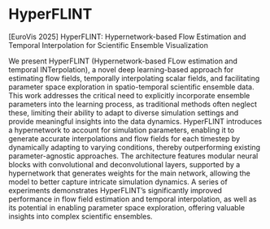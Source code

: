 # HyperFLINT
[EuroVis 2025] HyperFLINT: Hypernetwork-based Flow Estimation and Temporal Interpolation for Scientific Ensemble Visualization

We present HyperFLINT (Hypernetwork-based FLow estimation and temporal INTerpolation), a novel deep learning-based
approach for estimating flow fields, temporally interpolating scalar fields, and facilitating parameter space exploration in
spatio-temporal scientific ensemble data. This work addresses the critical need to explicitly incorporate ensemble parameters
into the learning process, as traditional methods often neglect these, limiting their ability to adapt to diverse simulation settings
and provide meaningful insights into the data dynamics. HyperFLINT introduces a hypernetwork to account for simulation
parameters, enabling it to generate accurate interpolations and flow fields for each timestep by dynamically adapting to varying
conditions, thereby outperforming existing parameter-agnostic approaches. The architecture features modular neural blocks with
convolutional and deconvolutional layers, supported by a hypernetwork that generates weights for the main network, allowing
the model to better capture intricate simulation dynamics. A series of experiments demonstrates HyperFLINT’s significantly
improved performance in flow field estimation and temporal interpolation, as well as its potential in enabling parameter space
exploration, offering valuable insights into complex scientific ensembles.
